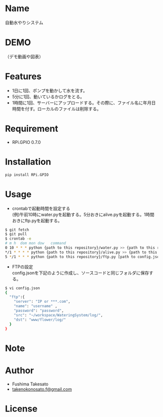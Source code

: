 # Name

自動水やりシステム

# DEMO

（デモ動画や図表）

# Features

* 1日に1回、ポンプを動かして水を流す。
* 5分に1回、動いているかログをとる。
* 1時間に1回、サーバーにアップロードする。その際に、ファイル名に年月日時間を付す。ローカルのファイルは削除する。

# Requirement

* RPi.GPIO 0.7.0

# Installation

```bash
pip install RPi.GPIO
```

# Usage

* crontabで起動時間を設定する  
(例)午前10時にwater.pyを起動する。5分おきにalive.pyを起動する。1時間おきにftp.pyを起動する。

```bash
$ git fetch
$ git pull
$ crontab -e
# m h  dom mon dow   command
0 10 * * * python {path to this repository}/water.py >> {path to this repository}/log/water.log
*/1 * * * * python {path to this repository}/alive.py >> {path to this repository}/log/alive.log
5 */1 * * * python {path to this repository}/ftp.py [path to config.json]/config.json
```
* FTPの設定  
config.jsonを下記のように作成し、ソースコードと同じフォルダに保存する。  

```bash
$ vi config.json
{
  "ftp":{
    "server": "IP or ***.com",
    "name": "username" ,
    "password": "password",
    "src": "~/workspace/WateringSystem/log/",
    "dst": "www/flower/log/" 
  }
}
```

# Note


 
# Author

* Fushima Takesato
* takenokonosato.f@gmail.com
 
# License

 
